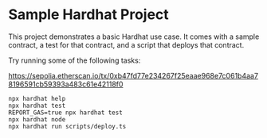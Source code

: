 # Sample Hardhat Project

This project demonstrates a basic Hardhat use case. It comes with a sample contract, a test for that contract, and a script that deploys that contract.

Try running some of the following tasks:

https://sepolia.etherscan.io/tx/0xb47fd77e234267f25eaae968e7c061b4aa78196591cb59393a483c61e42118f0

```shell
npx hardhat help
npx hardhat test
REPORT_GAS=true npx hardhat test
npx hardhat node
npx hardhat run scripts/deploy.ts
```
